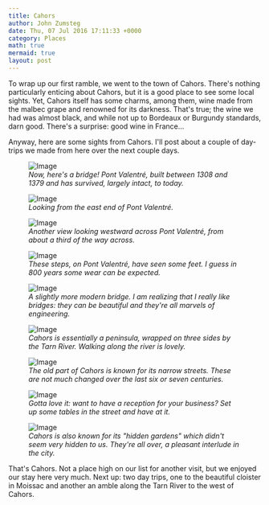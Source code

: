 ```yaml
---
title: Cahors
author: John Zumsteg
date: Thu, 07 Jul 2016 17:11:33 +0000
category: Places
math: true
mermaid: true
layout: post
---
```

To wrap up our first ramble, we went to the town of Cahors. There's nothing particularly enticing about Cahors, but it is a good place to see some local sights. Yet, Cahors itself has some charms, among them, wine made from the malbec grape and renowned for its darkness. That's true; the wine we had was almost black, and while not up to Bordeaux or Burgundy standards, darn good. There's a surprise: good wine in France...

Anyway, here are some sights from Cahors. I'll post about a couple of day-trips we made from here over the next couple days.

<figure class = "landscape">
	<img src="{{"/assets/images/2016/07/DSC00889.jpg" | prepend: site.baseurl | prepend: site.url }}" alt="Image" />
	<figcaption><em>Now, here's a bridge! Pont Valentré, built between 1308 and 1379 and has survived, largely intact, to today.</em></figcaption>
</figure>



<figure class = "landscape">
	<img src="{{"/assets/images/2016/07/DSC00690.jpg" | prepend: site.baseurl | prepend: site.url }}" alt="Image" />
	<figcaption><em>Looking from the east end of Pont Valentré.</em></figcaption>
</figure>



<figure class = "portrait">
	<img src="{{"/assets/images/2016/07/DSC00691.jpg" | prepend: site.baseurl | prepend: site.url }}" alt="Image" />
	<figcaption><em>Another view looking westward across Pont Valentré, from about a third of the way across.</em></figcaption>
</figure>



<figure class = "portrait">
	<img src="{{"/assets/images/2016/07/DSC00894.jpg" | prepend: site.baseurl | prepend: site.url }}" alt="Image" />
	<figcaption><em>These steps, on Pont Valentré, have seen some feet. I guess in 800 years some wear can be expected.</em></figcaption>
</figure>



<figure class = "landscape">
	<img src="{{"/assets/images/2016/07/DSC00865.jpg" | prepend: site.baseurl | prepend: site.url }}" alt="Image" />
	<figcaption><em>A slightly more modern bridge. I am realizing that I really like bridges: they can be beautiful and they're all marvels of engineering.</em></figcaption>
</figure>



<figure class = "landscape">
	<img src="{{"/assets/images/2016/07/DSC00708.jpg" | prepend: site.baseurl | prepend: site.url }}" alt="Image" />
	<figcaption><em>Cahors is essentially a peninsula, wrapped on three sides by the Tarn River. Walking along the river is lovely.</em></figcaption>
</figure>



<figure class = "portrait">
	<img src="{{"/assets/images/2016/07/DSC00704.jpg" | prepend: site.baseurl | prepend: site.url }}" alt="Image" />
	<figcaption><em>The old part of Cahors is known for its narrow streets. These are not much changed over the last six or seven centuries.</em></figcaption>
</figure>



<figure class = "landscape">
	<img src="{{"/assets/images/2016/07/DSC00703.jpg" | prepend: site.baseurl | prepend: site.url }}" alt="Image" />
	<figcaption><em>Gotta love it: want to have a reception for your business? Set up some tables in the street and have at it.</em></figcaption>
</figure>



<figure class = "landscape">
	<img src="{{"/assets/images/2016/07/DSC00873.jpg" | prepend: site.baseurl | prepend: site.url }}" alt="Image" />
	<figcaption><em>Cahors is also known for its "hidden gardens" which didn't seem very hidden to us. They're all over, a pleasant interlude in the city.</em></figcaption>
</figure>



That's Cahors. Not a place high on our list for another visit, but we enjoyed our stay here very much. Next up: two day trips, one to the beautiful cloister in Moissac and another an amble along the Tarn River to the west of Cahors.
